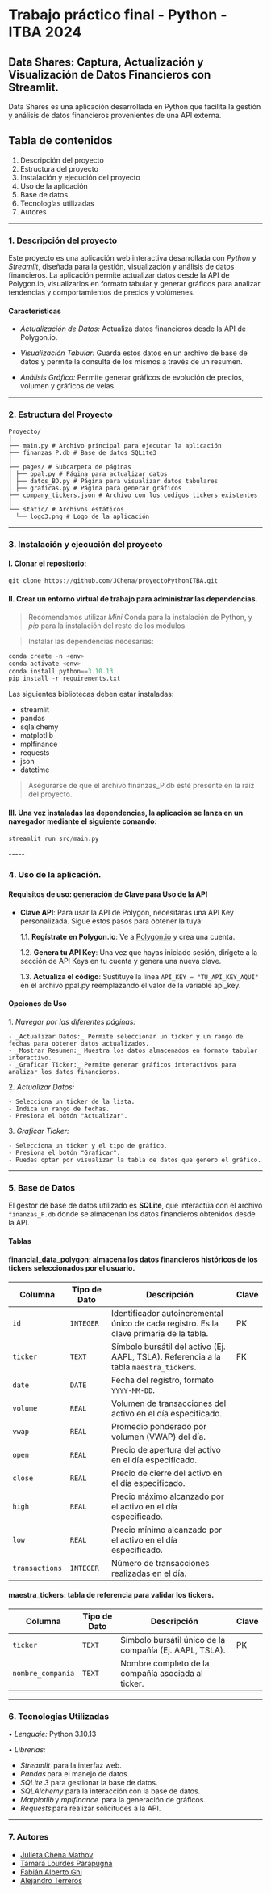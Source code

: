 # Trabajo práctico final - Python - ITBA 2024

## Data Shares: Captura, Actualización y Visualización de Datos Financieros con Streamlit.

Data Shares es una aplicación desarrollada en Python que facilita la gestión y análisis de datos financieros provenientes de una API externa.

## Tabla de contenidos

1. Descripción del proyecto
2. Estructura del proyecto
3. Instalación y ejecución del proyecto
4. Uso de la aplicación
5. Base de datos
6. Tecnologías utilizadas
7. Autores

---

### 1. Descripción del proyecto

Este proyecto es una aplicación web interactiva desarrollada con _Python_ y _Streamlit_, diseñada para la gestión, visualización y análisis de datos financieros. La aplicación permite actualizar datos desde la API de Polygon.io, visualizarlos en formato tabular y generar gráficos para analizar tendencias y comportamientos de precios y volúmenes.

#### Características

- ⁠*Actualización de Datos:* Actualiza datos financieros desde la API de Polygon.io.

- ⁠*Visualización Tabular:* Guarda estos datos en un archivo de base de datos y permite la consulta de los mismos a través de un resumen.

- ⁠*Análisis Gráfico:* Permite generar gráficos de evolución de precios, volumen y gráficos de velas.

---

### 2. Estructura del Proyecto

```⁠
Proyecto/
│
├── main.py # Archivo principal para ejecutar la aplicación
├── finanzas_P.db # Base de datos SQLite3
│
├── pages/ # Subcarpeta de páginas
│ ├── ppal.py # Página para actualizar datos
│ ├── datos_BD.py # Página para visualizar datos tabulares
│ ├── graficas.py # Página para generar gráficos
├── company_tickers.json # Archivo con los codigos tickers existentes
│
└── static/ # Archivos estáticos
  └── logo3.png # Logo de la aplicación
```

---

### 3. Instalación y ejecución del proyecto

#### I.⁠ ⁠Clonar el repositorio:

```py
git clone https://github.com/JChena/proyectoPythonITBA.git
```

#### II.⁠ Crear un entorno virtual de trabajo para administrar las dependencias.

> Recomendamos utilizar _Mini_ Conda para la instalación de Python, y _pip_ para la instalación del resto de los módulos.

> ⁠Instalar las dependencias necesarias:

```py
conda create -n <env>
conda activate <env>
conda install python==3.10.13
pip install -r requirements.txt
```

⁠Las siguientes bibliotecas deben estar instaladas:

- streamlit ⁠
- pandas ⁠
- ⁠sqlalchemy ⁠
- ⁠matplotlib ⁠
- ⁠mplfinance ⁠
- ⁠requests ⁠
- json
- datetime

> ⁠Asegurarse de que el archivo finanzas_P.db esté presente en la raíz del proyecto.

#### III. Una vez instaladas las dependencias, la aplicación se lanza en un navegador mediante el siguiente comando:

```py
streamlit run src/main.py
```

⁠-----

### 4. Uso de la aplicación.

#### Requisitos de uso: generación de Clave para Uso de la API

- **Clave API**: Para usar la API de Polygon, necesitarás una API Key personalizada.
  Sigue estos pasos para obtener la tuya:

  1.1. **Regístrate en Polygon.io**: Ve a [Polygon.io](https://polygon.io/) y crea una cuenta.

  1.2. **Genera tu API Key**: Una vez que hayas iniciado sesión, dirígete a la sección de API Keys en tu cuenta y genera una nueva clave.

  1.3. **Actualiza el código**: Sustituye la línea `API_KEY = "TU_API_KEY_AQUI"` en el archivo ppal.py reemplazando el valor de la variable api_key.

#### Opciones de Uso

1.⁠ ⁠*Navegar por las diferentes páginas:*

    - _Actualizar Datos:_ Permite seleccionar un ticker y un rango de fechas para obtener datos actualizados.
    - _Mostrar Resumen:_ Muestra los datos almacenados en formato tabular interactivo.
    - _Graficar Ticker:_ Permite generar gráficos interactivos para analizar los datos financieros.

2.⁠ ⁠*Actualizar Datos:*

    - Selecciona un ticker de la lista.
    - Indica un rango de fechas.
    - Presiona el botón "Actualizar".

3.⁠ ⁠*Graficar Ticker:*

    - Selecciona un ticker y el tipo de gráfico.
    - Presiona el botón "Graficar".
    - Puedes optar por visualizar la tabla de datos que genero el gráfico.

---

### 5. Base de Datos

El gestor de base de datos utilizado es **SQLite**, que interactúa con el archivo `finanzas_P.db` donde se almacenan los datos financieros obtenidos desde la API.

#### Tablas

#### **financial_data_polygon**: almacena los datos financieros históricos de los tickers seleccionados por el usuario.

| Columna        | Tipo de Dato | Descripción                                                                             | Clave |
| -------------- | ------------ | --------------------------------------------------------------------------------------- | ----- |
| `id`           | `INTEGER`    | Identificador autoincremental único de cada registro. Es la clave primaria de la tabla. | PK    |
| `ticker`       | `TEXT`       | Símbolo bursátil del activo (Ej. AAPL, TSLA). Referencia a la tabla `maestra_tickers`.  | FK    |
| `date`         | `DATE`       | Fecha del registro, formato `YYYY-MM-DD`.                                               |       |
| `volume`       | `REAL`       | Volumen de transacciones del activo en el día especificado.                             |       |
| `vwap`         | `REAL`       | Promedio ponderado por volumen (VWAP) del día.                                          |       |
| `open`         | `REAL`       | Precio de apertura del activo en el día especificado.                                   |       |
| `close`        | `REAL`       | Precio de cierre del activo en el día especificado.                                     |       |
| `high`         | `REAL`       | Precio máximo alcanzado por el activo en el día especificado.                           |       |
| `low`          | `REAL`       | Precio mínimo alcanzado por el activo en el día especificado.                           |       |
| `transactions` | `INTEGER`    | Número de transacciones realizadas en el día.                                           |       |

#### **maestra_tickers**: tabla de referencia para validar los tickers.

| Columna           | Tipo de Dato | Descripción                                             | Clave |
| ----------------- | ------------ | ------------------------------------------------------- | ----- |
| `ticker`          | `TEXT`       | Símbolo bursátil único de la compañía (Ej. AAPL, TSLA). | PK    |
| `nombre_compania` | `TEXT`       | Nombre completo de la compañía asociada al ticker.      |       |

---

### 6. Tecnologías Utilizadas

•⁠ ⁠*Lenguaje:* Python 3.10.13

•⁠ ⁠*Librerías:*

- *⁠Streamlit* ⁠ para la interfaz web.
- *⁠Pandas* para el manejo de datos.
- _SQLite 3_ para gestionar la base de datos.
- _⁠SQLAlchemy_ para la interacción con la base de datos.
- *⁠Matplotlib* ⁠y *mplfinance* ⁠ para la generación de gráficos.
- *⁠Requests* ⁠para realizar solicitudes a la API.

---

### 7. Autores

- [Julieta Chena Mathov](https://github.com/JChena/)
- [Tamara Lourdes Parapugna](https://github.com/tamaralourdes)
- [Fabián Alberto Ghi](https://github.com/fabianghi)
- [Alejandro Terreros](https://github.com/ale8105)
